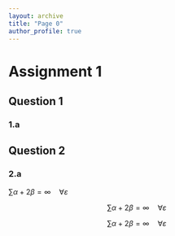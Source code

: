 ```yaml
---
layout: archive
title: "Page 0"
author_profile: true
---
```


# Assignment 1

## Question 1

### 1.a


## Question 2

### 2.a


$\sum \alpha + 2 \beta = \infty \quad \forall \varepsilon$


$$ \sum \alpha + 2 \beta = \infty \quad \forall \varepsilon $$

$$\sum \alpha + 2 \beta = \infty \quad \forall \varepsilon$$
